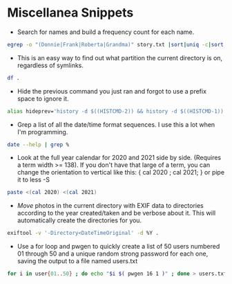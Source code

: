 # Miscellanea Snippets

+ Search for names and build a frequency count for each name.
```bash
egrep -o "(Donnie|Frank|Roberta|Grandma)" story.txt |sort|uniq -c|sort -nr 
```

+ This is an easy way to find out what partition the current directory is on, regardless of symlinks.
```bash
df . 
```

+ Hide the previous command you just ran and forgot to use a prefix space to ignore it.
```bash
alias hideprev='history -d $((HISTCMD-2)) && history -d $((HISTCMD-1))' 
```

+ Grep a list of all the date/time format sequences. I use this a lot when I'm programming.
```bash
date --help | grep % 
```

+ Look at the full year calendar for 2020 and 2021 side by side. (Requires a term width >= 138). If you don't have that large of a term, you can change the orientation to vertical like this: { cal 2020 ; cal 2021; } or pipe it to less -S
```bash
paste <(cal 2020) <(cal 2021) 
```

+ *Move* photos in the current directory with EXIF data to directories according to the year created/taken and be verbose about it. This will automatically create the directories for you.
```bash
exiftool -v '-Directory<DateTimeOriginal' -d %Y . 
```

+ Use a for loop and pwgen to quickly create a list of 50 users numbered 01 through 50 and a unique random strong password for each one, saving the output to a file named users.txt
```bash
for i in user{01..50} ; do echo "$i $( pwgen 16 1 )" ; done > users.txt
```
